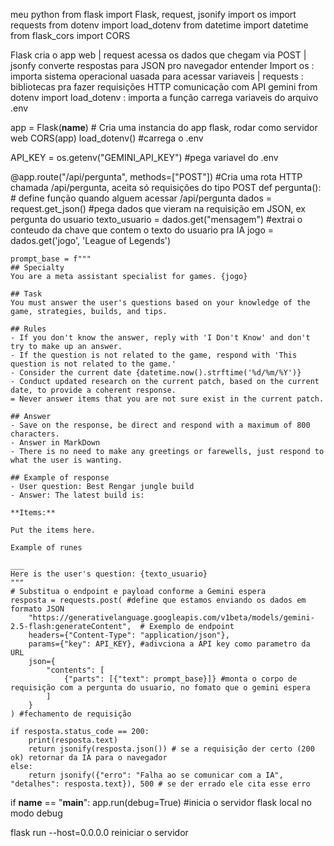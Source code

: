 meu python
from flask import Flask, request, jsonify
import os
import requests
from dotenv import load_dotenv
from datetime import datetime
from flask_cors import CORS


Flask cria o app web |
request acessa os dados que chegam via POST |
jsonfy converte respostas para JSON pro navegador entender 
Import os : importa sistema operacional uasada para acessar variaveis | 
requests : bibliotecas pra fazer requisições HTTP comunicação com API gemini
from dotenv import load_dotenv : importa a função carrega variaveis do arquivo .env


app = Flask(__name__) # Cria uma instancia do app flask, rodar como servidor web
CORS(app)
load_dotenv() #carrega o .env

API_KEY = os.getenv("GEMINI_API_KEY") #pega variavel do .env

@app.route("/api/pergunta", methods=["POST"]) #Cria uma rota HTTP chamada /api/pergunta, aceita só requisições do tipo POST
def pergunta(): # define função quando alguem acessar /api/pergunta
    dados = request.get_json() #pega dados que vieram na requisição em JSON, ex pergunta do usuario
    texto_usuario = dados.get("mensagem") #extrai o conteudo da chave que contem o texto do usuario pra IA 
    jogo = dados.get('jogo', 'League of Legends')

    prompt_base = f"""
    ## Specialty
    You are a meta assistant specialist for games. {jogo}

    ## Task
    You must answer the user's questions based on your knowledge of the game, strategies, builds, and tips.

    ## Rules
    - If you don't know the answer, reply with 'I Don't Know' and don't try to make up an answer.
    - If the question is not related to the game, respond with 'This question is not related to the game.'
    - Consider the current date {datetime.now().strftime('%d/%m/%Y')}
    - Conduct updated research on the current patch, based on the current date, to provide a coherent response.
    = Never answer items that you are not sure exist in the current patch.

    ## Answer
    - Save on the response, be direct and respond with a maximum of 800 characters.
    - Answer in MarkDown
    - There is no need to make any greetings or farewells, just respond to what the user is wanting.

    ## Example of response
    - User question: Best Rengar jungle build
    - Answer: The latest build is:

    **Items:**

    Put the items here.

    Example of runes

    ___
    Here is the user's question: {texto_usuario}
    """
    # Substitua o endpoint e payload conforme a Gemini espera
    resposta = requests.post( #define que estamos enviando os dados em formato JSON 
        "https://generativelanguage.googleapis.com/v1beta/models/gemini-2.5-flash:generateContent",  # Exemplo de endpoint
        headers={"Content-Type": "application/json"},
        params={"key": API_KEY}, #adivciona a API key como parametro da URL
        json={
            "contents": [
                {"parts": [{"text": prompt_base}]} #monta o corpo de requisição com a pergunta do usuario, no fomato que o gemini espera
            ]
        }
    ) #fechamento de requisição

    if resposta.status_code == 200:
        print(resposta.text)
        return jsonify(resposta.json()) # se a requisição der certo (200 ok) retornar da IA para o navegador
    else:
        return jsonify({"erro": "Falha ao se comunicar com a IA", "detalhes": resposta.text}), 500 # se der errado ele cita esse erro

if __name__ == "__main__":
    app.run(debug=True) #inicia o servidor flask local no modo debug



flask run --host=0.0.0.0
reiniciar o servidor